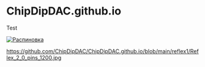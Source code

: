 # ChipDipDAC.github.io
Test
<p><a class="galery" href="[https://static.chipdip.ru/lib/734/DOC040734979.jpg](https://github.com/ChipDipDAC/ChipDipDAC.github.io/blob/main/reflex1/Reflex_2_0_pins_1200.jpg)"><img alt="Распиновка" src="[https://static.chipdip.ru/lib/734/DOC040734993.jpg](https://github.com/ChipDipDAC/ChipDipDAC.github.io/blob/main/reflex1/Reflex_2_0_pins_1200.jpg)" /></a></p>


https://github.com/ChipDipDAC/ChipDipDAC.github.io/blob/main/reflex1/Reflex_2_0_pins_1200.jpg

